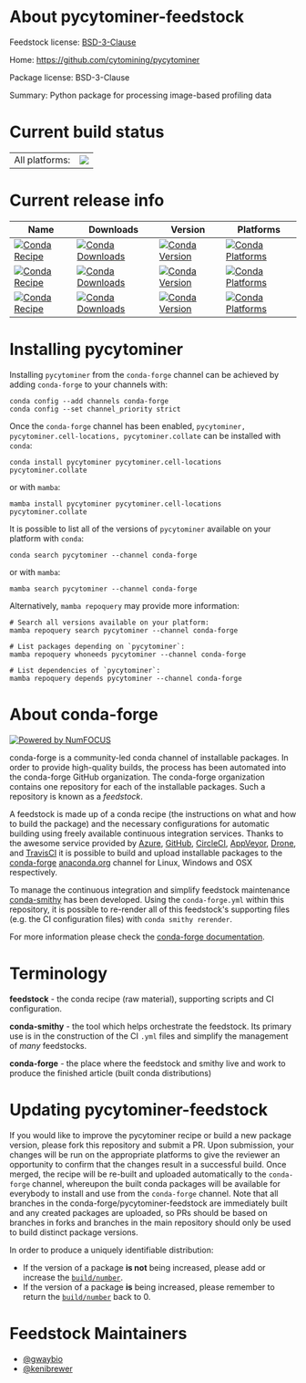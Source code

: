 About pycytominer-feedstock
===========================

Feedstock license: [BSD-3-Clause](https://github.com/conda-forge/pycytominer-feedstock/blob/main/LICENSE.txt)

Home: https://github.com/cytomining/pycytominer

Package license: BSD-3-Clause

Summary: Python package for processing image-based profiling data

Current build status
====================


<table><tr><td>All platforms:</td>
    <td>
      <a href="https://dev.azure.com/conda-forge/feedstock-builds/_build/latest?definitionId=15327&branchName=main">
        <img src="https://dev.azure.com/conda-forge/feedstock-builds/_apis/build/status/pycytominer-feedstock?branchName=main">
      </a>
    </td>
  </tr>
</table>

Current release info
====================

| Name | Downloads | Version | Platforms |
| --- | --- | --- | --- |
| [![Conda Recipe](https://img.shields.io/badge/recipe-pycytominer-green.svg)](https://anaconda.org/conda-forge/pycytominer) | [![Conda Downloads](https://img.shields.io/conda/dn/conda-forge/pycytominer.svg)](https://anaconda.org/conda-forge/pycytominer) | [![Conda Version](https://img.shields.io/conda/vn/conda-forge/pycytominer.svg)](https://anaconda.org/conda-forge/pycytominer) | [![Conda Platforms](https://img.shields.io/conda/pn/conda-forge/pycytominer.svg)](https://anaconda.org/conda-forge/pycytominer) |
| [![Conda Recipe](https://img.shields.io/badge/recipe-pycytominer.cell--locations-green.svg)](https://anaconda.org/conda-forge/pycytominer.cell-locations) | [![Conda Downloads](https://img.shields.io/conda/dn/conda-forge/pycytominer.cell-locations.svg)](https://anaconda.org/conda-forge/pycytominer.cell-locations) | [![Conda Version](https://img.shields.io/conda/vn/conda-forge/pycytominer.cell-locations.svg)](https://anaconda.org/conda-forge/pycytominer.cell-locations) | [![Conda Platforms](https://img.shields.io/conda/pn/conda-forge/pycytominer.cell-locations.svg)](https://anaconda.org/conda-forge/pycytominer.cell-locations) |
| [![Conda Recipe](https://img.shields.io/badge/recipe-pycytominer.collate-green.svg)](https://anaconda.org/conda-forge/pycytominer.collate) | [![Conda Downloads](https://img.shields.io/conda/dn/conda-forge/pycytominer.collate.svg)](https://anaconda.org/conda-forge/pycytominer.collate) | [![Conda Version](https://img.shields.io/conda/vn/conda-forge/pycytominer.collate.svg)](https://anaconda.org/conda-forge/pycytominer.collate) | [![Conda Platforms](https://img.shields.io/conda/pn/conda-forge/pycytominer.collate.svg)](https://anaconda.org/conda-forge/pycytominer.collate) |

Installing pycytominer
======================

Installing `pycytominer` from the `conda-forge` channel can be achieved by adding `conda-forge` to your channels with:

```
conda config --add channels conda-forge
conda config --set channel_priority strict
```

Once the `conda-forge` channel has been enabled, `pycytominer, pycytominer.cell-locations, pycytominer.collate` can be installed with `conda`:

```
conda install pycytominer pycytominer.cell-locations pycytominer.collate
```

or with `mamba`:

```
mamba install pycytominer pycytominer.cell-locations pycytominer.collate
```

It is possible to list all of the versions of `pycytominer` available on your platform with `conda`:

```
conda search pycytominer --channel conda-forge
```

or with `mamba`:

```
mamba search pycytominer --channel conda-forge
```

Alternatively, `mamba repoquery` may provide more information:

```
# Search all versions available on your platform:
mamba repoquery search pycytominer --channel conda-forge

# List packages depending on `pycytominer`:
mamba repoquery whoneeds pycytominer --channel conda-forge

# List dependencies of `pycytominer`:
mamba repoquery depends pycytominer --channel conda-forge
```


About conda-forge
=================

[![Powered by
NumFOCUS](https://img.shields.io/badge/powered%20by-NumFOCUS-orange.svg?style=flat&colorA=E1523D&colorB=007D8A)](https://numfocus.org)

conda-forge is a community-led conda channel of installable packages.
In order to provide high-quality builds, the process has been automated into the
conda-forge GitHub organization. The conda-forge organization contains one repository
for each of the installable packages. Such a repository is known as a *feedstock*.

A feedstock is made up of a conda recipe (the instructions on what and how to build
the package) and the necessary configurations for automatic building using freely
available continuous integration services. Thanks to the awesome service provided by
[Azure](https://azure.microsoft.com/en-us/services/devops/), [GitHub](https://github.com/),
[CircleCI](https://circleci.com/), [AppVeyor](https://www.appveyor.com/),
[Drone](https://cloud.drone.io/welcome), and [TravisCI](https://travis-ci.com/)
it is possible to build and upload installable packages to the
[conda-forge](https://anaconda.org/conda-forge) [anaconda.org](https://anaconda.org/)
channel for Linux, Windows and OSX respectively.

To manage the continuous integration and simplify feedstock maintenance
[conda-smithy](https://github.com/conda-forge/conda-smithy) has been developed.
Using the ``conda-forge.yml`` within this repository, it is possible to re-render all of
this feedstock's supporting files (e.g. the CI configuration files) with ``conda smithy rerender``.

For more information please check the [conda-forge documentation](https://conda-forge.org/docs/).

Terminology
===========

**feedstock** - the conda recipe (raw material), supporting scripts and CI configuration.

**conda-smithy** - the tool which helps orchestrate the feedstock.
                   Its primary use is in the construction of the CI ``.yml`` files
                   and simplify the management of *many* feedstocks.

**conda-forge** - the place where the feedstock and smithy live and work to
                  produce the finished article (built conda distributions)


Updating pycytominer-feedstock
==============================

If you would like to improve the pycytominer recipe or build a new
package version, please fork this repository and submit a PR. Upon submission,
your changes will be run on the appropriate platforms to give the reviewer an
opportunity to confirm that the changes result in a successful build. Once
merged, the recipe will be re-built and uploaded automatically to the
`conda-forge` channel, whereupon the built conda packages will be available for
everybody to install and use from the `conda-forge` channel.
Note that all branches in the conda-forge/pycytominer-feedstock are
immediately built and any created packages are uploaded, so PRs should be based
on branches in forks and branches in the main repository should only be used to
build distinct package versions.

In order to produce a uniquely identifiable distribution:
 * If the version of a package **is not** being increased, please add or increase
   the [``build/number``](https://docs.conda.io/projects/conda-build/en/latest/resources/define-metadata.html#build-number-and-string).
 * If the version of a package **is** being increased, please remember to return
   the [``build/number``](https://docs.conda.io/projects/conda-build/en/latest/resources/define-metadata.html#build-number-and-string)
   back to 0.

Feedstock Maintainers
=====================

* [@gwaybio](https://github.com/gwaybio/)
* [@kenibrewer](https://github.com/kenibrewer/)

